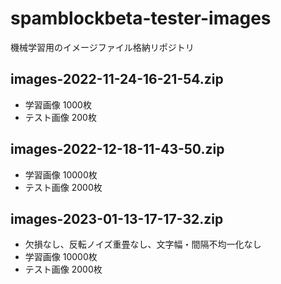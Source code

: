 # spamblockbeta-tester-images

機械学習用のイメージファイル格納リポジトリ
## images-2022-11-24-16-21-54.zip
- 学習画像 1000枚
- テスト画像 200枚

## images-2022-12-18-11-43-50.zip
- 学習画像 10000枚
- テスト画像 2000枚

## images-2023-01-13-17-17-32.zip
- 欠損なし、反転ノイズ重畳なし、文字幅・間隔不均一化なし
- 学習画像 10000枚
- テスト画像 2000枚
